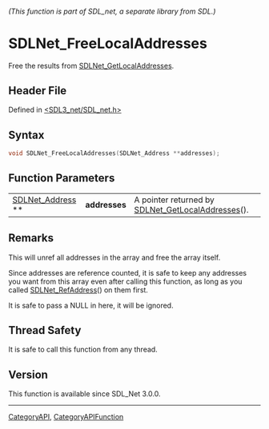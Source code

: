 ###### (This function is part of SDL_net, a separate library from SDL.)
# SDLNet_FreeLocalAddresses

Free the results from [SDLNet_GetLocalAddresses](SDLNet_GetLocalAddresses).

## Header File

Defined in [<SDL3_net/SDL_net.h>](https://github.com/libsdl-org/SDL_net/blob/main/include/SDL3_net/SDL_net.h)

## Syntax

```c
void SDLNet_FreeLocalAddresses(SDLNet_Address **addresses);
```

## Function Parameters

|                                     |               |                                                                               |
| ----------------------------------- | ------------- | ----------------------------------------------------------------------------- |
| [SDLNet_Address](SDLNet_Address) ** | **addresses** | A pointer returned by [SDLNet_GetLocalAddresses](SDLNet_GetLocalAddresses)(). |

## Remarks

This will unref all addresses in the array and free the array itself.

Since addresses are reference counted, it is safe to keep any addresses you
want from this array even after calling this function, as long as you
called [SDLNet_RefAddress](SDLNet_RefAddress)() on them first.

It is safe to pass a NULL in here, it will be ignored.

## Thread Safety

It is safe to call this function from any thread.

## Version

This function is available since SDL_Net 3.0.0.

----
[CategoryAPI](CategoryAPI), [CategoryAPIFunction](CategoryAPIFunction)

